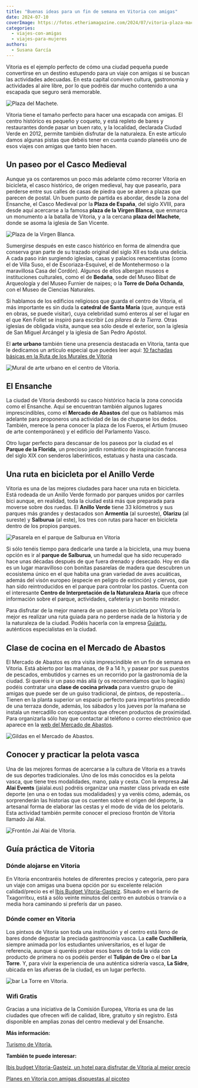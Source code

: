 ```yaml
---
title: "Buenas ideas para un fin de semana en Vitoria con amigas"
date: 2024-07-10
coverImage: https://fotos.etheriamagazine.com/2024/07/vitoria-plaza-machete-mujer.jpg
categories: 
  - viajes-con-amigas
  - viajes-para-mujeres
authors: 
  - Susana García
---
```


Vitoria es el ejemplo perfecto de cómo una ciudad pequeña puede convertirse en un 
destino estupendo para un viaje con amigas si se buscan las actividades adecuadas. En 
esta capital conviven cultura, gastronomía y actividades al aire libre, por lo que 
podréis dar mucho contenido a una escapada que seguro será memorable. 

![Plaza del Machete.](https://fotos.etheriamagazine.com/2024/07/vitoria-plaza-machete-mujer.jpg "Plaza del Machete.")

Vitoria tiene el tamaño perfecto para hacer una escapada con amigas. El centro histórico 
es pequeño y coqueto, y está repleto de bares y restaurantes donde pasar un buen rato, y 
la localidad, declarada Ciudad Verde en 2012, permite también disfrutar de la 
naturaleza. En este artículo damos algunas pistas que debéis tener en cuenta cuando 
planeéis uno de esos viajes con amigas que tanto bien hacen. 

## Un paseo por el Casco Medieval

Aunque ya os contaremos un poco más adelante cómo recorrer Vitoria en bicicleta, el 
casco histórico, de origen medieval, hay que pasearlo, para perderse entre sus calles de 
casas de piedra que se abren a plazas que parecen de postal. Un buen punto de partida es 
abordar, desde la zona del Ensanche, el Casco Medieval por la **Plaza de España**, del 
siglo XVIII, para desde aquí acercarse a la famosa **plaza de la Virgen Blanca**, que 
enmarca un monumento a la batalla de Vitoria, y a la cercana **plaza del Machete**, 
donde se asoma la iglesia de San Vicente. 

![Plaza de la Virgen Blanca.](https://fotos.etheriamagazine.com/2024/07/vitoria-plaza-virgen-blanca.jpg "Plaza de la Virgen Blanca.")

Sumergirse después en este casco histórico en forma de almendra que conserva gran parte 
de su trazado original del siglo XII es toda una delicia. A cada paso irán surgiendo 
iglesias, casas y palacios renacentistas (como el de Villa Suso, el de 
Escoriaza-Esquivel, el de Montehermoso o la maravillosa Casa del Cordón). Algunos de 
ellos albergan museos e instituciones culturales, como el de **Bedaña**, sede del Museo 
Bibat de Arqueología y del Museo Furnier de naipes; o la **Torre de Doña Ochanda**, con 
el Museo de Ciencias Naturales. 

Si hablamos de los edificios religiosos que guarda el centro de Vitoria, el más 
importante es sin duda la **catedral de Santa María** (que, aunque está en obras, se 
puede visitar), cuya celebridad sumó enteros al ser el lugar en el que Ken Follet se 
inspiró para escribir _Los pilares de la Tierra_. Otras iglesias de obligada visita, 
aunque sea sólo desde el exterior, son la iglesia de San Miguel Arcángel y la iglesia de 
San Pedro Apóstol. 

El **arte urbano** también tiene una presencia destacada en Vitoria, tanta que le 
dedicamos un artículo especial que puedes leer aquí: [10 fachadas básicas en la Ruta de 
los Murales de 
Vitoria](https://etheriamagazine.com/2019/11/21/ruta-murales-en-vitoria-10-grafitis-imprescindibles/) 

![Mural de arte urbano en el centro de Vitoria.](https://fotos.etheriamagazine.com/2024/07/vitoria-arte-urbano.jpg "Mural de arte urbano en el centro de Vitoria. © Susana García.")

## El Ensanche

La ciudad de Vitoria desbordó su casco histórico hacia la zona conocida como el 
Ensanche. Aquí se encuentran también algunos lugares imprescindibles, como el **Mercado 
de Abastos** del que os hablamos más adelante para proponeros una actividad de las de 
chuparse los dedos. También, merece la pena conocer la plaza de los Fueros, el Artium 
(museo de arte contemporáneo) y el edificio del Parlamento Vasco. 

Otro lugar perfecto para descansar de los paseos por la ciudad es el **Parque de la 
Florida**, un precioso jardín romántico de inspiración francesa del siglo XIX con 
senderos laberínticos, estatuas y hasta una cascada. 

## Una ruta en bicicleta por el Anillo Verde

Vitoria es una de las mejores ciudades para hacer una ruta en bicicleta. Está rodeada de 
un Anillo Verde formado por parques unidos por carriles bici aunque, en realidad, toda 
la ciudad está más que preparada para moverse sobre dos ruedas. El **Anillo Verde** 
tiene 33 kilómetros y sus parques más grandes y destacados son **Armentia** (al 
suroeste), **Olarizu** (al sureste) y **Salburua** (al este), los tres con rutas para 
hacer en bicicleta dentro de los propios parques. 

![Pasarela en el parque de Salburua en Vitoria](https://fotos.etheriamagazine.com/2024/07/vitoria-pasarela-salburua.jpg "Pasarela en el parque de Salburua. © Susana García.")

Si sólo tenéis tiempo para dedicarle una tarde a la bicicleta, una muy buena opción es 
ir al **parque de Salburua**, un humedal que ha sido recuperado hace unas décadas 
después de que fuera drenado y desecado. Hoy en día es un lugar maravilloso con bonitas 
pasarelas de madera que descubren un ecosistema único en el que habita una gran variedad 
de aves acuáticas, además del visón europeo (especie en peligro de extinción) y ciervos, 
que han sido reintroducidos en el parque para controlar los pastos. Cuenta con el 
interesante **Centro de Interpretación de la Naturaleza Ataría** que ofrece información 
sobre el parque, actividades, cafetería y un bonito mirador. 

Para disfrutar de la mejor manera de un paseo en bicicleta por Vitoria lo mejor es 
realizar una ruta guiada para no perderse nada de la historia y de la naturaleza de la 
ciudad. Podéis hacerla con la empresa [Guiartu](https://guiartu.es/), auténticos 
especialistas en la ciudad. 

## Clase de cocina en el Mercado de Abastos

El Mercado de Abastos es otra visita imprescindible en un fin de semana en Vitoria. Está 
abierto por las mañanas, de 9 a 14 h, y pasear por sus puestos de pescados, embutidos y 
carnes es un recorrido por la gastronomía de la ciudad. Si queréis ir un paso más allá 
(y os recomendamos que lo hagáis) podéis contratar una **clase de cocina privada** para 
vuestro grupo de amigas que puede ser de un guiso tradicional, de pintxos, de 
repostería… Tienen en la planta superior un espacio perfecto para impartirlos precedido 
de una terraza donde, además, los sábados y los jueves por la mañana se instala un 
mercadillo con ecopuestos que ofrecen productos de proximidad. Para organizarla sólo hay 
que contactar al teléfono o correo electrónico que aparece en la [web del Mercado de 
Abastos](https://mercadoabastos.eus/). 

![Gildas en el Mercado de Abastos.](https://fotos.etheriamagazine.com/2024/07/vitoria-mercado-abastos-gildas.jpg "Gildas en el Mercado de Abastos. © Susana García.")

## Conocer y practicar la pelota vasca

Una de las mejores formas de acercarse a la cultura de Vitoria es a través de sus 
deportes tradicionales. Uno de los más conocidos es la pelota vasca, que tiene tres 
modalidades, mano, pala y cesta. Con la empresa **Jai Alai Events** (jaialai.eus) 
podréis organizar una master class privada en este deporte (en una o en todas sus 
modalidades) y ya veréis cómo, además, os sorprenderán las historias que os cuenten 
sobre el origen del deporte, la artesanal forma de elaborar las cestas y el modo de vida 
de los pelotaris. Esta actividad también permite conocer el precioso frontón de Vitoria 
llamado Jai Alai. 

![Frontón Jai Alai de Vitoria.](https://fotos.etheriamagazine.com/2024/07/vitoria-fronton-jai-alai.jpg "Frontón Jai Alai de Vitoria. © Susana García.")

## Guía práctica de Vitoria

### Dónde alojarse en Vitoria

En Vitoria encontraréis hoteles de diferentes precios y categoría, pero para un viaje 
con amigas una buena opción por su excelente relación calidad/precio es el [Ibis Budget 
Vitoria-Gasteiz](https://all.accor.com/hotel/B4Y9/index.es.shtml). Situado en el barrio 
de Txagorritxu, está a sólo veinte minutos del centro en autobús o tranvía o a media 
hora caminando si preferís dar un paseo. 

### Dónde comer en Vitoria

Los pintxos de Vitoria son toda una institución y el centro está lleno de bares donde 
degustar la preciada gastronomía vasca. La **calle Cuchillería**, siempre animada por 
los estudiantes universitarios, es el lugar de referencia, aunque si queréis probar esos 
bares de toda la vida con producto de primera no os podéis perder el **Tulipán de Oro** 
o el **bar La Torre**. Y, para vivir la experiencia de una auténtica sidrería vasca, 
**La Sidre**, ubicada en las afueras de la ciudad, es un lugar perfecto. 

![bar La Torre en Vitoria.](https://fotos.etheriamagazine.com/2024/07/vitoria-bar-la-torre.jpg "En el bar La Torre se pueden tomar excelentes quesos y embutidos. © Susana García.")

### Wifi Gratis

Gracias a una iniciativa de la Comisión Europea, Vitoria es una de las ciudades que 
ofrecen wifi de calidad, libre, gratuito y sin registro. Está disponible en amplias 
zonas del centro medieval y del Ensanche. 

**Más información:** 

[Turismo de Vitoria.](https://www.vitoria-gasteiz.org/) 

**También te puede interesar:** 

[Ibis budget Vitoria-Gasteiz, un hotel para disfrutar de Vitoria al mejor 
precio](https://etheriamagazine.com/2024/06/05/hotel-ibis-budget-vitoria/) 

[Planes en Vitoria con amigas dispuestas al 
picoteo](https://etheriamagazine.com/2021/09/15/planes-originales-en-vitoria-con-amigas/)
